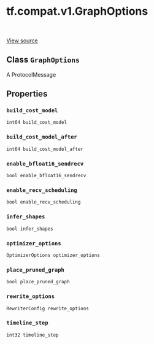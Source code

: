 <div itemscope itemtype="http://developers.google.com/ReferenceObject">
<meta itemprop="name" content="tf.compat.v1.GraphOptions" />
<meta itemprop="path" content="Stable" />
<meta itemprop="property" content="build_cost_model"/>
<meta itemprop="property" content="build_cost_model_after"/>
<meta itemprop="property" content="enable_bfloat16_sendrecv"/>
<meta itemprop="property" content="enable_recv_scheduling"/>
<meta itemprop="property" content="infer_shapes"/>
<meta itemprop="property" content="optimizer_options"/>
<meta itemprop="property" content="place_pruned_graph"/>
<meta itemprop="property" content="rewrite_options"/>
<meta itemprop="property" content="timeline_step"/>
</div>

# tf.compat.v1.GraphOptions

<!-- Insert buttons -->

<table class="tfo-notebook-buttons tfo-api" align="left">
</table>

<a target="_blank" href="/code/stable/tensorflow/core/protobuf/config.proto">View source</a>



## Class `GraphOptions`

<!-- Start diff -->
A ProtocolMessage



<!-- Placeholder for "Used in" -->


## Properties

<h3 id="build_cost_model"><code>build_cost_model</code></h3>

`int64 build_cost_model`


<h3 id="build_cost_model_after"><code>build_cost_model_after</code></h3>

`int64 build_cost_model_after`


<h3 id="enable_bfloat16_sendrecv"><code>enable_bfloat16_sendrecv</code></h3>

`bool enable_bfloat16_sendrecv`


<h3 id="enable_recv_scheduling"><code>enable_recv_scheduling</code></h3>

`bool enable_recv_scheduling`


<h3 id="infer_shapes"><code>infer_shapes</code></h3>

`bool infer_shapes`


<h3 id="optimizer_options"><code>optimizer_options</code></h3>

`OptimizerOptions optimizer_options`


<h3 id="place_pruned_graph"><code>place_pruned_graph</code></h3>

`bool place_pruned_graph`


<h3 id="rewrite_options"><code>rewrite_options</code></h3>

`RewriterConfig rewrite_options`


<h3 id="timeline_step"><code>timeline_step</code></h3>

`int32 timeline_step`




